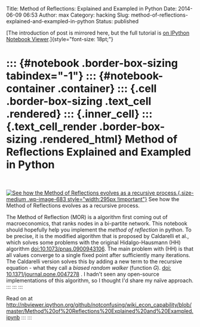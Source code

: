 Title: Method of Reflections: Explained and Exampled in Python
Date: 2014-06-09 06:53
Author: max
Category: hacking
Slug: method-of-reflections-explained-and-exampled-in-python
Status: published

[The introduction of post is mirrored here, but the full tutorial is [on IPython Notebook Viewer](http://nbviewer.ipython.org/github/notconfusing/wiki_econ_capability/blob/master/Method%20of%20Reflections%20Explained%20and%20Exampled.ipynb).]{style="font-size: 18pt;"}

::: {#notebook .border-box-sizing tabindex="-1"}
::: {#notebook-container .container}
::: {.cell .border-box-sizing .text_cell .rendered}
::: {.inner_cell}
::: {.text_cell_render .border-box-sizing .rendered_html}
Method of Reflections Explained and Exampled in Python
======================================================

 

[![See how the Method of Reflections evolves as a recursive process.]({static}/images/uploads/2014/06/example_evolution.png){.size-medium .wp-image-683 style="width:295px !important"}]({static}/images/uploads/2014/06/example_evolution.png) See how the Method of Reflections evolves as a recursive process.

The Method of Reflection (MOR) is a algorithm first coming out of macroeconomics, that ranks nodes in a bi-partite network. This notebook should hopefully help you implement the *method of reflection* in python. To be precise, it is the modified algorithm that is proposed by Caldarelli et al., which solves some problems with the original Hidalgo-Hausmann (HH) algorithm [doi:10.1073/pnas.0900943106](http://chidalgo.com/Papers/HidalgoHausmann_PNAS_2009_PaperAndSM.pdf). The main problem with (HH) is that all values converge to a single fixed point after sufficiently many iterations. The Caldarelli version solves this by adding a new term to the recursive equation - what they call a *biased random walker* (function *G*). [doi: 10.1371/journal.pone.0047278](http://www.plosone.org/article/info%3Adoi%2F10.1371%2Fjournal.pone.0047278) . I hadn't seen any open-source implementations of this algorithm, so I thought I'd share my naïve approach.
:::
:::
:::

Read on at <http://nbviewer.ipython.org/github/notconfusing/wiki_econ_capability/blob/master/Method%20of%20Reflections%20Explained%20and%20Exampled.ipynb>
:::
:::



 

 
